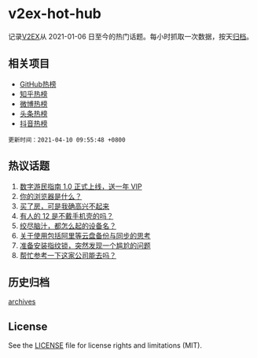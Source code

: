 # v2ex-hot-hub

 记录[V2EX](https://www.v2ex.com/)从 2021-01-06 日至今的热门话题。每小时抓取一次数据，按天[归档](archives)。
 
 ## 相关项目

- [GitHub热榜](https://github.com/snaildev/github-hot-hub)
- [知乎热榜](https://github.com/snaildev/zhihu-hot-hub)
- [微博热榜](https://github.com/snaildev/weibo-hot-hub)
- [头条热榜](https://github.com/snaildev/toutiao-hot-hub)
- [抖音热榜](https://github.com/snaildev/douyin-hot-hub)


 `更新时间：2021-04-10 09:55:48 +0800`

## 热议话题

1. [数字游民指南 1.0 正式上线，送一年 VIP](https://www.v2ex.com/t/769362)
1. [你的浏览器是什么？](https://www.v2ex.com/t/769433)
1. [买了房，可是我确高兴不起来](https://www.v2ex.com/t/769390)
1. [有人的 12 是不戴手机壳的吗？](https://www.v2ex.com/t/769377)
1. [绞尽脑汁，都怎么起的设备名？](https://www.v2ex.com/t/769488)
1. [关于使用包括阿里等云盘备份与同步的思考](https://www.v2ex.com/t/769339)
1. [准备安装指纹锁，突然发现一个尴尬的问题](https://www.v2ex.com/t/769409)
1. [帮忙参考一下这家公司能去吗？](https://www.v2ex.com/t/769340)

## 历史归档

[archives](archives)

## License

See the [LICENSE](LICENSE) file for license rights and limitations (MIT).
